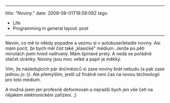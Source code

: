 
---
title: "Noviny."
date: 2009-08-01T16:59:09Z
tags:
  - Life
  - Programming in general
layout: post
---
Nevím, co mě to někdy popadne a vezmu si v autobuse/letadle noviny. Asi mám pocit, že bych měl číst také „klasické" médium. Jenže po pěti minutách jsem hned naštvaný. Mám špinavé prsty. A nedá se pořádně otáčet stránky. Noviny jsou moc velké a papír je měkký.

Vím, že následujících pár dní/měsíců si zase noviny brát nebudu (a pak zase jednou jo :)). Ale přemýšlím, jestli už finálně není čas na novou technologii pro toto médium.

A možná jsem jen profesně deformován a nejradši bych jen vše četl na nějakém elektronickém zařízení. ;)